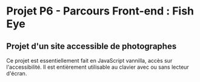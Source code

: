 # Projet P6 - Parcours Front-end : Fish Eye

## Projet d'un site accessible de photographes

Ce projet est essentiellement fait en JavaScript vannilla, accès sur l'accessibilité. 
Il est entièrement utilisable au clavier avec ou sans lecteur d'écran.



